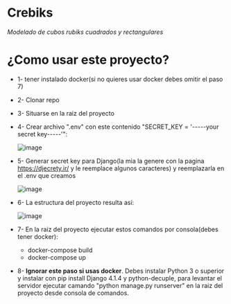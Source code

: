 # Crebiks
*Modelado de cubos rubiks cuadrados y rectangulares*

# ¿Como usar este proyecto?
* 1- tener instalado docker(si no quieres usar docker debes omitir el paso 7)
* 2- Clonar repo
* 3- Situarse en la raiz del proyecto
* 4- Crear archivo ".env" con este contenido "SECRET_KEY = '-----your secret key-----'":
  
  ![image](https://user-images.githubusercontent.com/83993271/219707045-95b78f7a-aba1-4084-a483-f809bee99f47.png)

* 5- Generar secret key para Django(la mia la genere con la pagina https://djecrety.ir/ y le reemplace algunos caracteres) y reemplazarla en el .env que creamos
  
  ![image](https://user-images.githubusercontent.com/83993271/219708376-d7919307-0d48-406c-8e5b-c1a97fd3552b.png)

* 6- La estructura del proyecto resulta así:

  ![image](https://user-images.githubusercontent.com/83993271/219709302-4d6fdadd-d783-44db-a539-e2ac7f9428c7.png)

* 7- En la raiz del proyecto ejecutar estos comandos por consola(debes tener docker):
  * docker-compose build
  * docker-compose up
  
* 8- **Ignorar este paso si usas docker**. Debes instalar Python 3 o superior y instalar con pip install Django 4.1.4 y python-decuple, para levantar el servidor ejecutar camando "python manage.py runserver" en la raiz del proyecto desde consola de comandos.
